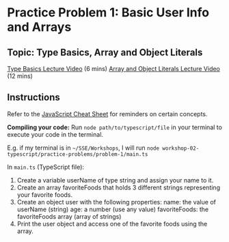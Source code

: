 # Practice Problem 1: Basic User Info and Arrays
## Topic: Type Basics, Array and Object Literals
[Type Basics Lecture Video](https://www.youtube.com/watch?v=WcRgpER7i_g&list=PL4cUxeGkcC9gNhFQgS4edYLqP7LkZcFMN&index=3&ab_channel=NetNinja) (6 mins)
[Array and Object Literals Lecture Video](https://www.youtube.com/watch?v=xfARW1qGRwg&list=PL4cUxeGkcC9gNhFQgS4edYLqP7LkZcFMN&index=5&ab_channel=NetNinja) (12 mins)

## Instructions
Refer to the [JavaScript Cheat Sheet](../../cheatSheet.js) for reminders on certain concepts.

**Compiling your code:** Run `node path/to/typescript/file` in your terminal to execute your code in the terminal.

E.g. if my terminal is in `~/SSE/Workshops`, I will run `node workshop-02-typescript/practice-problems/problem-1/main.ts`

In `main.ts` (TypeScript file):
1. Create a variable userName of type string and assign your name to it.
2. Create an array favoriteFoods that holds 3 different strings representing your favorite foods.
3. Create an object user with the following properties:
    name: the value of userName (string)
    age: a number (use any value)
    favoriteFoods: the favoriteFoods array (array of strings)
4. Print the user object and access one of the favorite foods using the array.